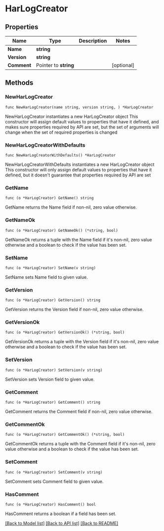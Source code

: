 # HarLogCreator

## Properties

Name | Type | Description | Notes
------------ | ------------- | ------------- | -------------
**Name** | **string** |  | 
**Version** | **string** |  | 
**Comment** | Pointer to **string** |  | [optional] 

## Methods

### NewHarLogCreator

`func NewHarLogCreator(name string, version string, ) *HarLogCreator`

NewHarLogCreator instantiates a new HarLogCreator object
This constructor will assign default values to properties that have it defined,
and makes sure properties required by API are set, but the set of arguments
will change when the set of required properties is changed

### NewHarLogCreatorWithDefaults

`func NewHarLogCreatorWithDefaults() *HarLogCreator`

NewHarLogCreatorWithDefaults instantiates a new HarLogCreator object
This constructor will only assign default values to properties that have it defined,
but it doesn't guarantee that properties required by API are set

### GetName

`func (o *HarLogCreator) GetName() string`

GetName returns the Name field if non-nil, zero value otherwise.

### GetNameOk

`func (o *HarLogCreator) GetNameOk() (*string, bool)`

GetNameOk returns a tuple with the Name field if it's non-nil, zero value otherwise
and a boolean to check if the value has been set.

### SetName

`func (o *HarLogCreator) SetName(v string)`

SetName sets Name field to given value.


### GetVersion

`func (o *HarLogCreator) GetVersion() string`

GetVersion returns the Version field if non-nil, zero value otherwise.

### GetVersionOk

`func (o *HarLogCreator) GetVersionOk() (*string, bool)`

GetVersionOk returns a tuple with the Version field if it's non-nil, zero value otherwise
and a boolean to check if the value has been set.

### SetVersion

`func (o *HarLogCreator) SetVersion(v string)`

SetVersion sets Version field to given value.


### GetComment

`func (o *HarLogCreator) GetComment() string`

GetComment returns the Comment field if non-nil, zero value otherwise.

### GetCommentOk

`func (o *HarLogCreator) GetCommentOk() (*string, bool)`

GetCommentOk returns a tuple with the Comment field if it's non-nil, zero value otherwise
and a boolean to check if the value has been set.

### SetComment

`func (o *HarLogCreator) SetComment(v string)`

SetComment sets Comment field to given value.

### HasComment

`func (o *HarLogCreator) HasComment() bool`

HasComment returns a boolean if a field has been set.


[[Back to Model list]](../README.md#documentation-for-models) [[Back to API list]](../README.md#documentation-for-api-endpoints) [[Back to README]](../README.md)


